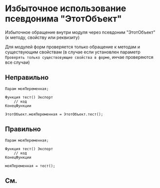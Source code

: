 # Избыточное использование псевдонима "ЭтотОбъект"

Избыточное обращение внутри модуля через псевдоним "ЭтотОбъект" (к методу, свойству или реквизиту)

Для модулей форм проверяется только обращение к методам и существующим свойствам
(в случае если установлен параметр `Проверять только существовующие свойства в форме`, инчае проверяются все случаи)

## Неправильно

```bsl
Парам мояПеременная;

Функция тест() Экспорт
    // код
КонецФункции

ЭтотОбъект.мояПеременная = ЭтотОбъект.тест();
```

## Правильно

```bsl
Парам мояПеременная;

Функция тест() Экспорт
    // код
КонецФункции

мояПеременная = тест();
```

## См.
